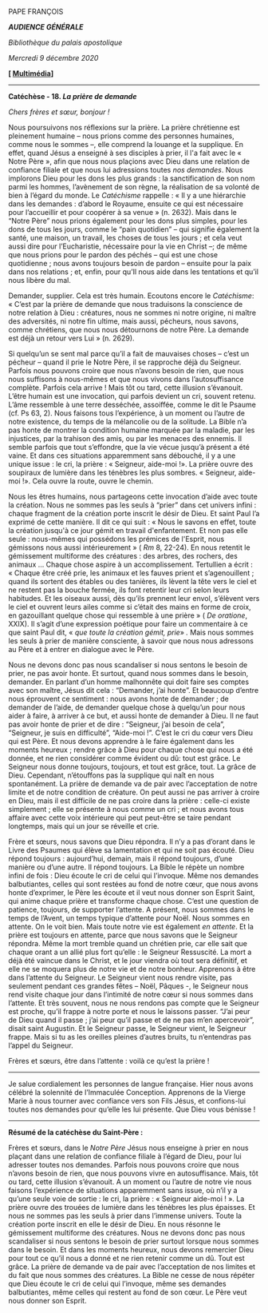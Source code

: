 PAPE FRANÇOIS

***AUDIENCE GÉNÉRALE***

*Bibliothèque du palais apostolique*

*Mercredi 9 décembre 2020*

**[ [Multimédia](http://w2.vatican.va/content/francesco/fr/events/event.dir.html/content/vaticanevents/fr/2020/12/9/udienzagenerale.html)]**

*** * ***

**Catéchèse - 18. *La prière de demande***

*Chers frères et sœur, bonjour !*

Nous poursuivons nos réflexions sur la prière. La prière chrétienne est pleinement humaine – nous prions comme des personnes humaines, comme nous le sommes –, elle comprend la louange et la supplique. En effet, quand Jésus a enseigné à ses disciples à prier, il l'a fait avec le « Notre Père », afin que nous nous plaçions avec Dieu dans une relation de confiance filiale et que nous lui adressions toutes *nos demandes*. Nous implorons Dieu pour les dons les plus grands : la sanctification de son nom parmi les hommes, l’avènement de son règne, la réalisation de sa volonté de bien à l’égard du monde. Le *Catéchisme* rappelle : « Il y a une hiérarchie dans les demandes : d’abord le Royaume, ensuite ce qui est nécessaire pour l’accueillir et pour coopérer à sa venue » (n. 2632). Mais dans le “Notre Père” nous prions également pour les dons plus simples, pour les dons de tous les jours, comme le “pain quotidien” – qui signifie également la santé, une maison, un travail, les choses de tous les jours ; et cela veut aussi dire pour l’Eucharistie, nécessaire pour la vie en Christ –; de même que nous prions pour le pardon des péchés – qui est une chose quotidienne ; nous avons toujours besoin de pardon – ensuite pour la paix dans nos relations ; et, enfin, pour qu’Il nous aide dans les tentations et qu’il nous libère du mal.

Demander, supplier. Cela est très humain. Ecoutons encore le *Catéchisme*: « C’est par la prière de demande que nous traduisons la conscience de notre relation à Dieu : créatures, nous ne sommes ni notre origine, ni maître des adversités, ni notre fin ultime, mais aussi, pécheurs, nous savons, comme chrétiens, que nous nous détournons de notre Père. La demande est déjà un retour vers Lui » (n. 2629).

Si quelqu’un se sent mal parce qu’il a fait de mauvaises choses – c’est un pécheur – quand il prie le Notre Père, il se rapproche déjà du Seigneur. Parfois nous pouvons croire que nous n’avons besoin de rien, que nous nous suffisons à nous-mêmes et que nous vivons dans l’autosuffisance complète. Parfois cela arrive ! Mais tôt ou tard, cette illusion s’évanouit. L’être humain est une invocation, qui parfois devient un cri, souvent retenu. L’âme ressemble à une terre desséchée, assoiffée, comme le dit le Psaume (cf. Ps 63, 2). Nous faisons tous l’expérience, à un moment ou l’autre de notre existence, du temps de la mélancolie ou de la solitude. La Bible n’a pas honte de montrer la condition humaine marquée par la maladie, par les injustices, par la trahison des amis, ou par les menaces des ennemis. Il semble parfois que tout s’effondre, que la vie vécue jusqu’à présent a été vaine. Et dans ces situations apparemment sans débouché, il y a une unique issue : le cri, la prière : « Seigneur, aide-moi !». La prière ouvre des soupiraux de lumière dans les ténèbres les plus sombres. « Seigneur, aide-moi !». Cela ouvre la route, ouvre le chemin.

Nous les êtres humains, nous partageons cette invocation d’aide avec toute la création. Nous ne sommes pas les seuls à “prier” dans cet univers infini : chaque fragment de la création porte inscrit le désir de Dieu. Et saint Paul l’a exprimé de cette manière. Il dit ce qui suit : « Nous le savons en effet, toute la création jusqu'à ce jour gémit en travail d'enfantement. Et non pas elle seule : nous-mêmes qui possédons les prémices de l'Esprit, nous gémissons nous aussi intérieurement » ( *Rm* 8, 22-24). En nous retentit le gémissement multiforme des créatures : des arbres, des rochers, des animaux … Chaque chose aspire à un accomplissement. Tertullien a écrit : « Chaque être créé prie, les animaux et les fauves prient et s’agenouillent ; quand ils sortent des étables ou des tanières, ils lèvent la tête vers le ciel et ne restent pas la bouche fermée, ils font retentir leur cri selon leurs habitudes. Et les oiseaux aussi, dès qu’ils prennent leur envol, s’élèvent vers le ciel et ouvrent leurs ailes comme si c’était des mains en forme de croix, en gazouillant quelque chose qui ressemble à une prière » ( *De oratione*, XXIX). Il s’agit d’une expression poétique pour faire un commentaire à ce que saint Paul dit, « *que toute la création gémit, prie*» *.* Mais nous sommes les seuls à prier de manière consciente, à savoir que nous nous adressons au Père et à entrer en dialogue avec le Père.

Nous ne devons donc pas nous scandaliser si nous sentons le besoin de prier, ne pas avoir honte. Et surtout, quand nous sommes dans le besoin, demander. En parlant d’un homme malhonnête qui doit faire ses comptes avec son maître, Jésus dit cela : “Demander, j’ai honte”. Et beaucoup d’entre nous éprouvent ce sentiment : nous avons honte de demander ; de demander de l’aide, de demander quelque chose à quelqu’un pour nous aider à faire, à arriver à ce but, et aussi honte de demander à Dieu. Il ne faut pas avoir honte de prier et de dire : “Seigneur, j’ai besoin de cela”, “Seigneur, je suis en difficulté”, “Aide-moi !”. C’est le cri du cœur vers Dieu qui est Père. Et nous devons apprendre à le faire également dans les moments heureux ; rendre grâce à Dieu pour chaque chose qui nous a été donnée, et ne rien considérer comme évident ou dû: tout est grâce. Le Seigneur nous donne toujours, toujours, et tout est grâce, tout. La grâce de Dieu. Cependant, n’étouffons pas la supplique qui naît en nous spontanément. La prière de demande va de pair avec l’acceptation de notre limite et de notre condition de créature. On peut aussi ne pas arriver à croire en Dieu, mais il est difficile de ne pas croire dans la prière : celle-ci existe simplement ; elle se présente à nous comme un cri ; et nous avons tous affaire avec cette voix intérieure qui peut peut-être se taire pendant longtemps, mais qui un jour se réveille et crie.

Frère et sœurs, nous savons que Dieu répondra. Il n’y a pas d’orant dans le Livre des Psaumes qui élève sa lamentation et qui ne soit pas écouté. Dieu répond toujours : aujourd’hui, demain, mais il répond toujours, d’une manière ou d’une autre. Il répond toujours. La Bible le répète un nombre infini de fois : Dieu écoute le cri de celui qui l’invoque. Même nos demandes balbutiantes, celles qui sont restées au fond de notre cœur, que nous avons honte d’exprimer, le Père les écoute et il veut nous donner son Esprit Saint, qui anime chaque prière et transforme chaque chose. C’est une question de patience, toujours, de supporter l’attente. A présent, nous sommes dans le temps de l’Avent, un temps typique d’attente pour Noël. Nous sommes en attente. On le voit bien. Mais toute notre vie est également *en attente*. Et la prière est toujours en attente, parce que nous savons que le Seigneur répondra. Même la mort tremble quand un chrétien prie, car elle sait que chaque orant a un allié plus fort qu’elle : le Seigneur Ressuscité. La mort a déjà été vaincue dans le Christ, et le jour viendra où tout sera définitif, et elle ne se moquera plus de notre vie et de notre bonheur. Apprenons à être dans l’attente du Seigneur. Le Seigneur vient nous rendre visite, pas seulement pendant ces grandes fêtes – Noël, Pâques -, le Seigneur nous rend visite chaque jour dans l’intimité de notre cœur si nous sommes dans l’attente. Et très souvent, nous ne nous rendons pas compte que le Seigneur est proche, qu’il frappe à notre porte et nous le laissons passer. “J’ai peur de Dieu quand il passe ; j’ai peur qu’il passe et de ne pas m’en apercevoir”, disait saint Augustin. Et le Seigneur passe, le Seigneur vient, le Seigneur frappe. Mais si tu as les oreilles pleines d’autres bruits, tu n’entendras pas l’appel du Seigneur.

Frères et sœurs, être dans l’attente : voilà ce qu’est la prière !

* * *

Je salue cordialement les personnes de langue française. Hier nous avons célébré la solennité de l’Immaculée Conception. Apprenons de la Vierge Marie à nous tourner avec confiance vers son Fils Jésus, et confions-lui toutes nos demandes pour qu’elle les lui présente. Que Dieu vous bénisse !

* * *

**Résumé de la catéchèse du Saint-Père :**

Frères et sœurs, dans le *Notre Père* Jésus nous enseigne à prier en nous plaçant dans une relation de confiance filiale à l’égard de Dieu, pour lui adresser toutes nos demandes. Parfois nous pouvons croire que nous n’avons besoin de rien, que nous pouvons vivre en autosuffisance. Mais, tôt ou tard, cette illusion s’évanouit. A un moment ou l’autre de notre vie nous faisons l’expérience de situations apparemment sans issue, où n’il y a qu’une seule voie de sortie : le cri, la prière : « Seigneur aide-moi ! ». La prière ouvre des trouées de lumière dans les ténèbres les plus épaisses. Et nous ne sommes pas les seuls à prier dans l’immense univers. Toute la création porte inscrit en elle le désir de Dieu. En nous résonne le gémissement multiforme des créatures. Nous ne devons donc pas nous scandaliser si nous sentons le besoin de prier surtout lorsque nous sommes dans le besoin. Et dans les moments heureux, nous devons remercier Dieu pour tout ce qu’il nous a donné et ne rien retenir comme un dû. Tout est grâce. La prière de demande va de pair avec l’acceptation de nos limites et du fait que nous sommes des créatures. La Bible ne cesse de nous répéter que Dieu écoute le cri de celui qui l’invoque, même ses demandes balbutiantes, même celles qui restent au fond de son cœur. Le Père veut nous donner son Esprit.